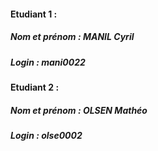#### Etudiant 1 :
##### Nom et prénom : MANIL Cyril
##### Login : mani0022

#### Etudiant 2 :
##### Nom et prénom : OLSEN Mathéo
##### Login : olse0002
